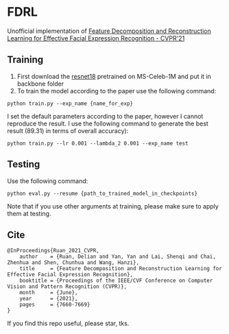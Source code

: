 # FDRL
Unofficial implementation of [Feature Decomposition and Reconstruction Learning for Effective Facial Expression Recognition - CVPR'21](https://openaccess.thecvf.com/content/CVPR2021/papers/Ruan_Feature_Decomposition_and_Reconstruction_Learning_for_Effective_Facial_Expression_Recognition_CVPR_2021_paper.pdf)

## Training
1. First download the [resnet18](https://drive.google.com/file/d/1H421M8mosIVt8KsEWQ1UuYMkQS8X1prf/view) pretrained on MS-Celeb-1M and put it in backbone folder
2. To train the model according to the paper use the following command:
```
python train.py --exp_name {name_for_exp}
```
I set the default parameters according to the paper, however I cannot reproduce the result. I use the following command to generate the best result (89.31) in terms of overall accuracy):
```
python train.py --lr 0.001 --lambda_2 0.001 --exp_name test
```
## Testing
Use the following command:
```
python eval.py --resume {path_to_trained_model_in_checkpoints}
```
Note that if you use other arguments at training, please make sure to apply them at testing.

## Cite
```
@InProceedings{Ruan_2021_CVPR,
    author    = {Ruan, Delian and Yan, Yan and Lai, Shenqi and Chai, Zhenhua and Shen, Chunhua and Wang, Hanzi},
    title     = {Feature Decomposition and Reconstruction Learning for Effective Facial Expression Recognition},
    booktitle = {Proceedings of the IEEE/CVF Conference on Computer Vision and Pattern Recognition (CVPR)},
    month     = {June},
    year      = {2021},
    pages     = {7660-7669}
}
```
If you find this repo useful, please star, tks.
